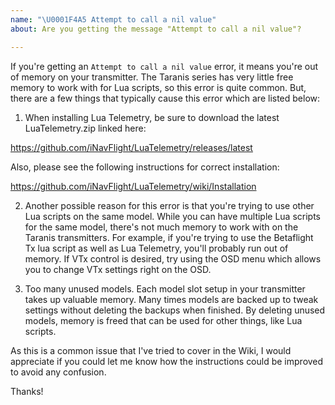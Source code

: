 ```yaml
---
name: "\U0001F4A5 Attempt to call a nil value"
about: Are you getting the message "Attempt to call a nil value"?

---
```


If you're getting an `Attempt to call a nil value` error, it means you're out of memory on your transmitter.  The Taranis series has very little free memory to work with for Lua scripts, so this error is quite common.  But, there are a few things that typically cause this error which are listed below:

1) When installing Lua Telemetry, be sure to download the latest LuaTelemetry.zip linked here:

https://github.com/iNavFlight/LuaTelemetry/releases/latest

Also, please see the following instructions for correct installation:

https://github.com/iNavFlight/LuaTelemetry/wiki/Installation

2) Another possible reason for this error is that you're trying to use other Lua scripts on the same model. While you can have multiple Lua scripts for the same model, there's not much memory to work with on the Taranis transmitters. For example, if you're trying to use the Betaflight Tx lua script as well as Lua Telemetry, you'll probably run out of memory.  If VTx control is desired, try using the OSD menu which allows you to change VTx settings right on the OSD.

3) Too many unused models. Each model slot setup in your transmitter takes up valuable memory.  Many times models are backed up to tweak settings without deleting the backups when finished.  By deleting unused models, memory is freed that can be used for other things, like Lua scripts.

As this is a common issue that I've tried to cover in the Wiki, I would appreciate if you could let me know how the instructions could be improved to avoid any confusion.

Thanks!